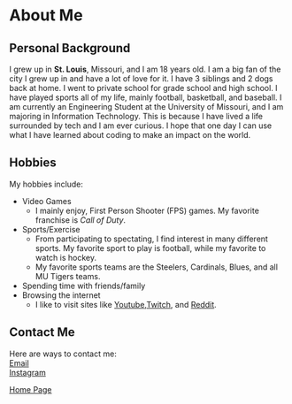 # About Me
## Personal Background
I grew up in **St. Louis**, Missouri, and I am 18 years old. I am a big fan of the city I grew up in and have a lot of love for it. I have 3 siblings and 2 dogs back at home. I went to private school for grade school and high school. I have played sports all of my life, mainly football, basketball, and baseball. I am currently an Engineering Student at the University of Missouri, and I am majoring in Information Technology. This is because I have lived a life surrounded by tech and I am ever curious. I hope that one day I can use what I have learned about coding to make an impact on the world. 
## Hobbies
My hobbies include:
* Video Games
  * I mainly enjoy, First Person Shooter (FPS) games. My favorite franchise is _Call of Duty_.
* Sports/Exercise
  * From participating to spectating, I find interest in many different sports. My favorite sport to play is football, while my favorite to watch is hockey. 
  * My favorite sports teams are the Steelers, Cardinals, Blues, and all MU Tigers teams. 
* Spending time with friends/family
* Browsing the internet
  * I like to visit sites like [Youtube](https://www.youtube.com),[Twitch](https://www.twitch.tv), and [Reddit](https://www.reddit.com).

 ## Contact Me 
Here are ways to contact me:  
[Email](mailto:zachhockey30@gmail.com)  
[Instagram](https://www.instagram.com/zach.shipp)

[Home Page](./README.md)
